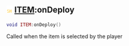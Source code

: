 ## ![shared](.gitbook/assets/shared.png) [ITEM](./readme/ITEM/README.md):onDeploy

```lua
void ITEM:onDeploy()
```

Called when the item is selected by the player
